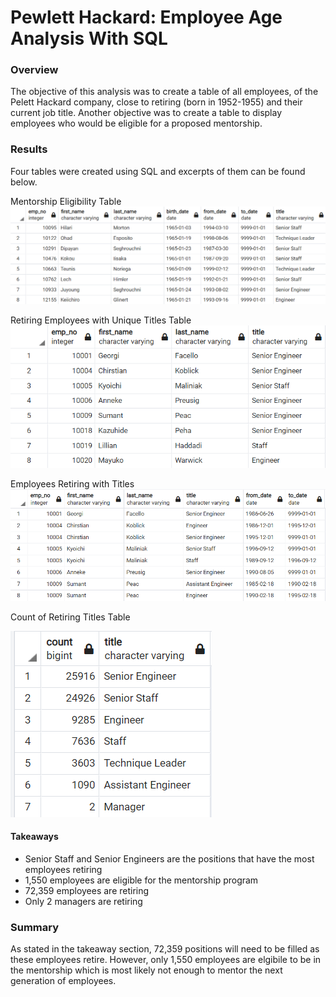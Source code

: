 # Pewlett Hackard: Employee Age Analysis With SQL
### Overview
The objective of this analysis was to create a table of all employees, of the Pelett Hackard company, close to retiring (born in 1952-1955) and their current job title. Another objective was to create a table to display employees who would be eligible for a proposed mentorship.

### Results
Four tables were created using SQL and excerpts of them can be found below.

Mentorship Eligibility Table
![Mentorship Eligibility](https://github.com/dkristek/Pewlett_Hackard_Analysis/blob/main/Resources/mentorship_eligibility.png)

Retiring Employees with Unique Titles Table
![Unique Titles](https://github.com/dkristek/Pewlett_Hackard_Analysis/blob/main/Resources/unique_titles.png)

Employees Retiring with Titles
![Retirement Titles](https://github.com/dkristek/Pewlett_Hackard_Analysis/blob/main/Resources/retirement_titles.png)

Count of Retiring Titles Table

![Retiring Titles](https://github.com/dkristek/Pewlett_Hackard_Analysis/blob/main/Resources/retiring_titles.png)

#### Takeaways
- Senior Staff and Senior Engineers are the positions that have the most employees retiring
- 1,550 employees are eligible for the mentorship program
- 72,359 employees are retiring
- Only 2 managers are retiring

### Summary
As stated in the takeaway section, 72,359 positions will need to be filled as these employees retire. However, only 1,550 employees are elgibile to be in the mentorship which is most likely not enough to mentor the next generation of employees.
